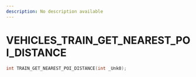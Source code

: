 ```yaml
---
description: No description available 
---
```


# VEHICLES\_TRAIN_GET_NEAREST_POI_DISTANCE

```cpp
int TRAIN_GET_NEAREST_POI_DISTANCE(int _Unk0);
```
